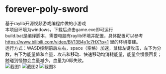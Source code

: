 # forever-poly-sword
基于raylib开源视频游戏编程库做的小游戏  
本项目环境为windows，下载后点击game.exe即可运行  
build.bat是编译脚本，需要电脑有raylib环境并配置，具体配置可以参考 https://www.bilibili.com/video/BV13B4y1c7HX?p=1 里的环境搭建。  
运行方式：WASD控制前后左右，space（空格）加速，鼠标左键攻击，左下为分数，右下为能量值和血量，攻击和移动、快速移动均消耗能量，能量会慢慢回复；触碰到怪物会血量减少，血量为0即失败。  
![截图1](https://user-images.githubusercontent.com/73006913/117681874-1ef60980-b1e5-11eb-830f-c83c1de285b9.jpg)
![截图2](https://user-images.githubusercontent.com/73006913/117681922-29b09e80-b1e5-11eb-8d3b-488df0e31eb9.jpg)
![截图3](https://user-images.githubusercontent.com/73006913/117681936-2c12f880-b1e5-11eb-9fce-d9de34474ae6.png)
